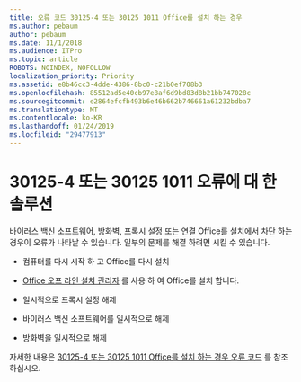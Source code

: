 ```yaml
---
title: 오류 코드 30125-4 또는 30125 1011 Office를 설치 하는 경우
ms.author: pebaum
author: pebaum
ms.date: 11/1/2018
ms.audience: ITPro
ms.topic: article
ROBOTS: NOINDEX, NOFOLLOW
localization_priority: Priority
ms.assetid: e8b46cc3-4dde-4386-8bc0-c21b0ef708b3
ms.openlocfilehash: 85512ad5e40cb97e8af6d9bd83d8b21bb747028c
ms.sourcegitcommit: e2864efcfb493b6e46b662b746661a61232bdba7
ms.translationtype: MT
ms.contentlocale: ko-KR
ms.lasthandoff: 01/24/2019
ms.locfileid: "29477913"
---
```

# <a name="solutions-for-error-30125-4-or-30125-1011"></a>30125-4 또는 30125 1011 오류에 대 한 솔루션

바이러스 백신 소프트웨어, 방화벽, 프록시 설정 또는 연결 Office를 설치에서 차단 하는 경우이 오류가 나타날 수 있습니다. 일부의 문제를 해결 하려면 시킬 수 있습니다.
  
- 컴퓨터를 다시 시작 하 고 Office를 다시 설치
    
- [Office 오프 라인 설치 관리자](https://support.office.com/article/f0a85fe7-118f-41cb-a791-d59cef96ad1c.aspx) 를 사용 하 여 Office를 설치 합니다.
    
- 일시적으로 프록시 설정 해제
    
- 바이러스 백신 소프트웨어를 일시적으로 해제
    
- 방화벽을 일시적으로 해제
    
자세한 내용은 [30125-4 또는 30125 1011 Office를 설치 하는 경우 오류 코드](https://support.office.com/article/7bfabec6-76be-4cde-880e-819a9c569612.aspx) 를 참조 하십시오.
  

